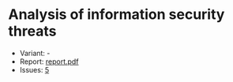# Analysis of information security threats

- Variant: -
- Report: [report.pdf](https://github.com/nadevko/bsuir-FIS-1/releases/download/term-4/lw-04.pdf)
- Issues: [5](https://github.com/nadevko/bsuir-FIS-1/issues/5)
